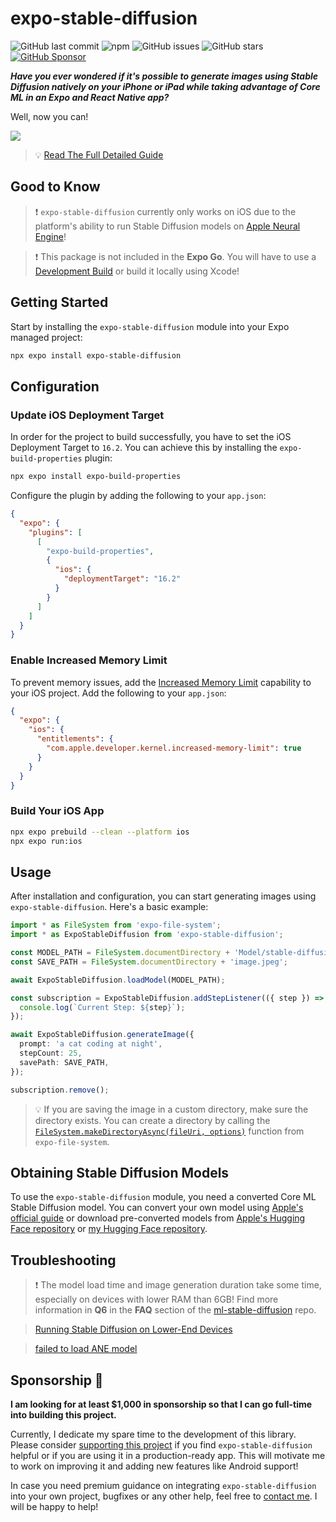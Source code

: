 # expo-stable-diffusion

![GitHub last commit](https://img.shields.io/github/last-commit/andrei-zgirvaci/expo-stable-diffusion)
![npm](https://img.shields.io/npm/v/expo-stable-diffusion)
![GitHub issues](https://img.shields.io/github/issues/andrei-zgirvaci/expo-stable-diffusion)
![GitHub stars](https://img.shields.io/github/stars/andrei-zgirvaci/expo-stable-diffusion)
[![GitHub Sponsor](https://img.shields.io/static/v1?label=Sponsor&message=%E2%9D%A4&logo=GitHub&color=%23fe8e86)](https://github.com/sponsors/andrei-zgirvaci)

**_Have you ever wondered if it's possible to generate images using Stable Diffusion natively on your iPhone or iPad while taking advantage of Core ML in an Expo and React Native app?_**

Well, now you can!

![](https://i.imgur.com/1KaxBff.jpg)

> 💡 [Read The Full Detailed Guide](https://andreizgirvaci.com/blog/how-to-create-ai-generated-images-on-ios-in-react-native-using-stable-diffusion)

## Good to Know

> ❗️ `expo-stable-diffusion` currently only works on iOS due to the platform's ability to run Stable Diffusion models on [Apple Neural Engine](https://github.com/hollance/neural-engine)!

> ❗️ This package is not included in the **Expo Go**. You will have to use a [Development Build](https://docs.expo.dev/develop/development-builds/introduction) or build it locally using Xcode!

## Getting Started

Start by installing the `expo-stable-diffusion` module into your Expo managed project:

```bash
npx expo install expo-stable-diffusion
```

## Configuration

### Update iOS Deployment Target

In order for the project to build successfully, you have to set the iOS Deployment Target to `16.2`. You can achieve this by installing the `expo-build-properties` plugin:

```bash
npx expo install expo-build-properties
```

Configure the plugin by adding the following to your `app.json`:

```json
{
  "expo": {
    "plugins": [
      [
        "expo-build-properties",
        {
          "ios": {
            "deploymentTarget": "16.2"
          }
        }
      ]
    ]
  }
}
```

### Enable Increased Memory Limit

To prevent memory issues, add the [Increased Memory Limit](https://developer.apple.com/documentation/bundleresources/entitlements/com_apple_developer_kernel_increased-memory-limit) capability to your iOS project. Add the following to your `app.json`:

```json
{
  "expo": {
    "ios": {
      "entitlements": {
        "com.apple.developer.kernel.increased-memory-limit": true
      }
    }
  }
}
```

### Build Your iOS App

```bash
npx expo prebuild --clean --platform ios
npx expo run:ios
```

## Usage

After installation and configuration, you can start generating images using `expo-stable-diffusion`. Here's a basic example:

```typescript
import * as FileSystem from 'expo-file-system';
import * as ExpoStableDiffusion from 'expo-stable-diffusion';

const MODEL_PATH = FileSystem.documentDirectory + 'Model/stable-diffusion-2-1';
const SAVE_PATH = FileSystem.documentDirectory + 'image.jpeg';

await ExpoStableDiffusion.loadModel(MODEL_PATH);

const subscription = ExpoStableDiffusion.addStepListener(({ step }) => {
  console.log(`Current Step: ${step}`);
});

await ExpoStableDiffusion.generateImage({
  prompt: 'a cat coding at night',
  stepCount: 25,
  savePath: SAVE_PATH,
});

subscription.remove();
```

> 💡 If you are saving the image in a custom directory, make sure the directory exists. You can create a directory by calling the [`FileSystem.makeDirectoryAsync(fileUri, options)`](https://docs.expo.dev/versions/latest/sdk/filesystem/#filesystemmakedirectoryasyncfileuri-options) function from `expo-file-system`.

## Obtaining Stable Diffusion Models

To use the `expo-stable-diffusion` module, you need a converted Core ML Stable Diffusion model. You can convert your own model using [Apple's official guide](https://github.com/apple/ml-stable-diffusion#-converting-models-to-core-ml) or download pre-converted models from [Apple's Hugging Face repository](https://huggingface.co/apple) or [my Hugging Face repository](https://huggingface.co/andrei-zgirvaci/coreml-stable-diffusion-2-1-split-einsum-v2-txt2img).

## Troubleshooting

> ❗️ The model load time and image generation duration take some time, especially on devices with lower RAM than 6GB! Find more information in **Q6** in the **FAQ** section of the [ml-stable-diffusion](https://github.com/apple/ml-stable-diffusion#-faq) repo.

> [Running Stable Diffusion on Lower-End Devices](https://andreizgirvaci.com/blog/how-to-create-ai-generated-images-on-ios-in-react-native-using-stable-diffusion#running-stable-diffusion-on-lower-end-devices)

> [failed to load ANE model](https://github.com/apple/ml-stable-diffusion/issues/51)

## Sponsorship 🩷

**I am looking for at least $1,000 in sponsorship so that I can go full-time into building this project.**

Currently, I dedicate my spare time to the development of this library. Please consider [supporting this project](https://ko-fi.com/andrei_zgirvaci) if you find `expo-stable-diffusion` helpful or if you are using it in a production-ready app. This will motivate me to work on improving it and adding new features like Android support!

In case you need premium guidance on integrating `expo-stable-diffusion` into your own project, bugfixes or any other help, feel free to [contact me](mailto:me@andreizgirvaci.com?subject=Integrating%20expo-stable-diffusion%20in%20my%20app). I will be happy to help!
